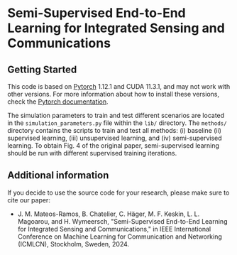 # Semi-Supervised End-to-End Learning for Integrated Sensing and Communications

## Getting Started
This code is based on [Pytorch](https://pytorch.org/) 1.12.1 and CUDA 11.3.1, and may not work with other versions. For more information about how to install these versions, check the [Pytorch documentation](https://pytorch.org/get-started/previous-versions/#v1121).

The simulation parameters to train and test different scenarios are located in the `simulation_parameters.py` file within the `lib/` directory. The `methods/` directory contains the scripts to train and test all methods: (i) baseline (ii) supervised learning, (iii) unsupervised learning, and (iv) semi-supervised learning. To obtain Fig. 4 of the original paper, semi-supervised learning should be run with different supervised training iterations.

## Additional information
If you decide to use the source code for your research, please make sure to cite our paper:
- J. M. Mateos-Ramos, B. Chatelier, C. Häger, M. F. Keskin, L. L. Magoarou, and H. Wymeersch, "Semi-Supervised End-to-End Learning for Integrated Sensing and Communications," in IEEE International Conference on Machine Learning for Communication and Networking (ICMLCN), Stockholm, Sweden, 2024.
